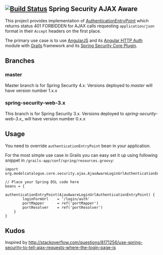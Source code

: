[![Build Status](https://travis-ci.org/MetadataConsulting/spring-security-ajax-aware.svg?branch=master)](https://travis-ci.org/MetadataConsulting/spring-security-ajax-aware)
Spring Security AJAX Aware
------------------------------------

This project provides implementation of [AuthenticationEntryPoint](http://docs.spring.io/spring-security/site/docs/3.0.x/apidocs/org/springframework/security/web/AuthenticationEntryPoint.html)
which returns status 401 FORBIDDEN for AJAX calls requesting `application/json` format in their `Accept` headers on the first place.

The primary use case is to use [AngularJS](https://angularjs.org) and its [Angular HTTP Auth](https://github.com/witoldsz/angular-http-auth) module
with [Grails](http://grails.org) framework and its [Spring Security Core Plugin](http://grails.org/plugin/spring-security-core). 

## Branches

### master
Master branch is for Spring Security 4.x. Versions deployed to _master_ will have version number 1.x.x

### spring-security-web-3.x

This branch is for Spring Security 3.x. Versions deployed to _spring-security-web-3.x__ will have version number 0.x.x

## Usage
You need to override `authenticationEntryPoint` bean in your application.

For the most simple use case in Grails you can easy set it up using following snippet in `/grails-app/conf/spring/resources.groovy`:

```
import org.modelcatalogue.core.security.ajax.AjaxAwareLoginUrlAuthenticationEntryPoint

// Place your Spring DSL code here
beans = {
    authenticationEntryPoint(AjaxAwareLoginUrlAuthenticationEntryPoint) {
        loginFormUrl    = '/login/auth'
        portMapper      = ref('portMapper')
        portResolver    = ref('portResolver')
    }
}
```


## Kudos
Inspired by http://stackoverflow.com/questions/8171256/use-spring-security-to-tell-ajax-requests-where-the-login-page-is
